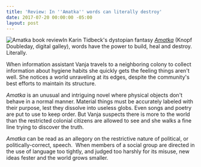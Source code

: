 ```yaml
---
title: 'Review: In ''Amatka'' words can literally destroy'
date: 2017-07-20 00:00:00 -05:00
layout: post
---
```


![Amatka book review](images/5170KUr8UfL._SX322_BO1204203200_-195x300.jpg)In Karin Tidbeck's dystopian fantasy [_Amatka_](http://amzn.to/2vwy3Vz) (Knopf Doubleday, digital galley), words have the power to build, heal and destroy. Literally.

When information assistant Vanja travels to a neighboring colony to collect information about hygiene habits she quickly gets the feeling things aren't well. She notices a world unraveling at its edges, despite the community's best efforts to maintain its structure.

_Amatka_ is an unusual and intriguing novel where physical objects don't behave in a normal manner. Material things must be accurately labeled with their purpose, lest they dissolve into useless globs. Even songs and poetry are put to use to keep order. But Vanja suspects there is more to the world than the restricted colonial citizens are allowed to see and she walks a fine line trying to discover the truth.

_Amatka_ can be read as an allegory on the restrictive nature of political, or politically-correct, speech.  When members of a social group are directed in the use of language too tightly, and judged too harshly for its misuse, new ideas fester and the world grows smaller.
